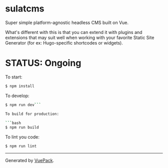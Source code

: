 # sulatcms
Super simple platform-agnostic headless CMS built on Vue.

What's different with this is that you can extend it with plugins and extensions that may suit well when working with your favorite Static Site Generator (for ex: Hugo-specific shortcodes or widgets).

# STATUS: Ongoing

To start:

```bash
$ npm install
```

To develop:

```bash
$ npm run dev```

To build for production:

```bash
$ npm run build
```

To lint you code:

```bash
$ npm run lint
```


---

Generated by [VuePack](https://github.com/egoist/vuepack).
